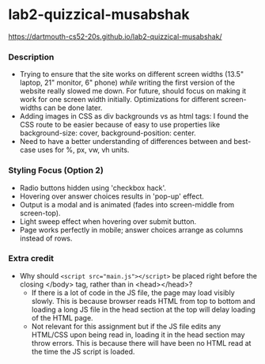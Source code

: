 # lab2-quizzical-musabshak
https://dartmouth-cs52-20s.github.io/lab2-quizzical-musabshak/

### Description
- Trying to ensure that the site works on different screen widths (13.5" laptop, 21" monitor, 6" phone) _while_ writing the first version of the website really slowed me down. For future, should focus on making it work for one screen width initially. Optimizations for different screen-widths can be done later.
- Adding images in CSS as div backgrounds vs as html tags: I found the CSS route to be easier because of easy to use properties like background-size: cover, background-position: center. 
- Need to have a better understanding of differences between and best-case uses for %, px, vw, vh units.


### Styling Focus (Option 2)
- Radio buttons hidden using 'checkbox hack'.
- Hovering over answer choices results in 'pop-up' effect.
- Output is a modal and is animated (fades into screen-middle from screen-top).
- Light sweep effect when hovering over submit button.
- Page works perfectly in mobile; answer choices arrange as columns instead of rows.


### Extra credit
- Why should `<script src="main.js"></script>` be placed right before the closing \</body> tag, rather than in \<head>\</head>?
    - If there is a lot of code in the JS file, the page may load visibly slowly. This is because browser reads HTML from top to bottom and loading a long JS file in the head section at the top will delay loading of the HTML page.
    - Not relevant for this assignment but if the JS file edits any HTML/CSS upon being read in, loading it in the head section may throw errors. This is because there will have been no HTML read at the time the JS script is loaded. 
